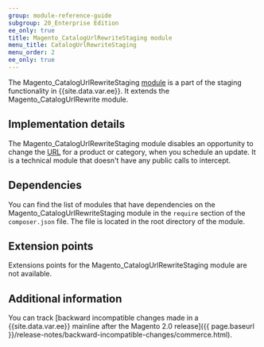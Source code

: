 ```yaml
---
group: module-reference-guide
subgroup: 20_Enterprise Edition
ee_only: true
title: Magento_CatalogUrlRewriteStaging module
menu_title: CatalogUrlRewriteStaging
menu_order: 2
ee_only: true
---
```


The Magento_CatalogUrlRewriteStaging [module](https://glossary.magento.com/module) is a part of the staging functionality in {{site.data.var.ee}}. It extends the Magento_CatalogUrlRewrite module.

## Implementation details

The Magento_CatalogUrlRewriteStaging module disables an opportunity to change the [URL](https://glossary.magento.com/url) for a product or category, when you schedule an update. It is a technical module that doesn't have any public calls to intercept.

## Dependencies

You can find the list of modules that have dependencies on the Magento_CatalogUrlRewriteStaging module in the `require` section of the `composer.json` file. The file is located in the root directory of the module.

## Extension points

Extensions points for the Magento_CatalogUrlRewriteStaging module are not available.

## Additional information

You can track [backward incompatible changes made in a {{site.data.var.ee}} mainline after the Magento 2.0 release]({{ page.baseurl }}/release-notes/backward-incompatible-changes/commerce.html).
